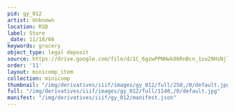 ```yaml
---
pid: gy_012
artist: Unknown
location: RSD
label: Store
_date: 11/18/66
keywords: grocery
object_type: legal deposit
source: https://drive.google.com/file/d/1C_6gzwPPNHwk86RnBcn_1zu29HsNjltD/view?usp=sharing
order: '11'
layout: minicomp_item
collection: minicomp
thumbnail: "/img/derivatives/iiif/images/gy_012/full/250,/0/default.jpg"
full: "/img/derivatives/iiif/images/gy_012/full/1140,/0/default.jpg"
manifest: "/img/derivatives/iiif/gy_012/manifest.json"
---
```

